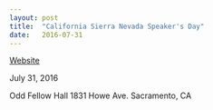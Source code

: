 ```yaml
---
layout: post
title:  "California Sierra Nevada Speaker's Day"
date:   2016-07-31
---
```


[Website](http://www.csnjc.org/)

July 31, 2016

Odd Fellow Hall
1831 Howe Ave.
Sacramento, CA
